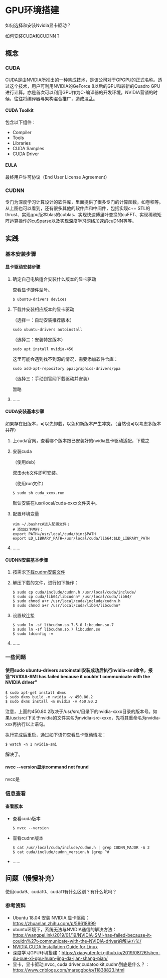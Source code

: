 # GPU环境搭建

如何选择和安装Nvidia显卡驱动？

如何安装CUDA和CUDNN？

## 概念

### CUDA

CUDA是由NVIDIA所推出的一种集成技术，是该公司对于GPGPU的正式名称。透过这个技术，用户可利用NVIDIA的GeForce 8以后的GPU和较新的Quadro GPU进行计算。亦是首次可以利用GPU作为C-编译器的开发环境。NVIDIA营销的时候，往往将编译器与架构混合推广，造成混乱。

#### CUDA Toolkit

包含以下组件：

- Compiler
- Tools
- Libraries
- CUDA Samples
- CUDA Driver

#### EULA

最终用户许可协议（End User License Agreement）

### CUDNN

专门为深度学习计算设计的软件库，里面提供了很多专门的计算函数，如卷积等。从上图也可以看到，还有很多其他的软件库和中间件，包括实现c++ STL的thrust、实现gpu版本blas的cublas、实现快速傅里叶变换的cuFFT、实现稀疏矩阵运算操作的cuSparse以及实现深度学习网络加速的cuDNN等等。

## 实践

### 基本安装步骤

#### 显卡驱动安装步骤

1. 确定自己电脑适合安装什么版本的显卡驱动

   查看显卡硬件型号。

   ```SAS
   $ ubuntu-drivers devices
   ```

2. 下载并安装相应版本的显卡驱动

   （选择一：自动安装推荐版本）

   ```
   sudo ubuntu-drivers autoinstall
   ```

   

   （选择二：安装特定版本）

   ```
   sudo apt install nvidia-450
   ```

   这里可能会遇到找不到源的情况，需要添加软件仓库：

   ```
   sudo add-apt-repository ppa:graphics-drivers/ppa
   ```

   

   （选择三：手动到官网下载驱动并安装）

   暂略

3. ……

#### CUDA安装基本步骤

如果存在旧版本，可以先卸载，以免和新版本产生冲突。（当然也可以考虑多版本共存）

1. 上cuda官网，查看哪个版本跟已安装好的nvidia显卡驱动适配，下载之

2. 安装cuda

   （使用deb）

   双击deb文件即可安装。

   （使用run文件）

   ```shell
   $ sudo sh cuda_xxxx.run
   ```

   默认安装在/usr/local/cuda-xxxx文件夹中。

3. 配置环境变量

   ```shell
   vim ~/.bashrc#进入配置文件；
   # 添加以下两行：
   export PATH=/usr/local/cuda/bin:$PATH
   export LD_LIBRARY_PATH=/usr/local/cuda/lib64:$LD_LIBRARY_PATH
   ```

   

4. ……

#### CUDNN安装基本步骤

1. 按需求[下载cudnn安装文件](https://developer.nvidia.com/rdp/cudnn-archive)

2. 解压下载的文件，进行如下操作：

   ```shell
   $ sudo cp cuda/include/cudnn.h /usr/local/cuda/include/
   $ sudo cp cuda/lib64/libcudnn* /usr/local/cuda/lib64/
   $ sudo chmod a+r /usr/local/cuda/include/cudnn.h
   $ sudo chmod a+r /usr/local/cuda/lib64/libcudnn*
   ```

   

3. 设置软连接

   ```shell
   $ sudo ln -sf libcudnn.so.7.5.0 libcudnn.so.7
   $ sudo ln -sf libcudnn.so.7 libcudnn.so
   $ sudo ldconfig -v
   ```

   

4. ……

### 一些问题

#### 使用sudo ubuntu-drivers autoinstall安装成功后执行nvidia-smi命令，报错“NVIDIA-SMI has failed because it couldn't communicate with the NVIDIA driver”

```shell
$ sudo apt-get install dkms
$ sudo dkms build -m nvidia -v 450.80.2   
$ sudo dkms install -m nvidia -v 450.80.2   
```

注意，上面的450.80.2取决于/usr/src/目录下的nvidia-xxxx目录的版本号。如果/usr/src/下关于nvidia的文件夹名为nvidia-src-xxxx，先将其重命名为nvidia-xxx再执行以上语句。

执行完成后重启，通过如下语句查看显卡驱动情况：

```shell
$ watch -n 1 nvidia-smi
```

解决了。

#### nvcc --version显示command not found

nvcc是

### 信息查看

#### 查看版本

- 查看cuda版本

  ```shell
  $ nvcc --version
  ```

  

- 查看cudnn版本

  ```shell
  $ cat /usr/local/cuda/include/cudnn.h | grep CUDNN_MAJOR -A 2
  $ cat cuda/include/cudnn_version.h |grep ^# 
  
  ```

  

- ……

## 问题（慢慢补充）

使用cuda9、cuda10、cuda11有什么区别？有什么坑吗？



### 参考资料

- Ubuntu 18.04 安装 NVIDIA 显卡驱动：https://zhuanlan.zhihu.com/p/59618999
- ubuntu环境下，系统无法与NVIDIA通信的解决方法：https://wangpei.ink/2019/01/19/NVIDIA-SMI-has-failed-because-it-couldn%27t-communicate-with-the-NVIDIA-driver的解决方法/
- [NVIDIA CUDA Installation Guide for Linux](https://docs.nvidia.com/cuda/cuda-installation-guide-linux/index.html#abstract)
- 深度学习GPU环境搭建：https://xiaoyufenfei.github.io/2019/08/26/shen-du-xue-xi-gpu-huan-jing-da-jian-shang-pian/
- 显卡，显卡驱动,nvcc, cuda driver,cudatoolkit,cudnn到底是什么？：https://www.cnblogs.com/marsggbo/p/11838823.html

